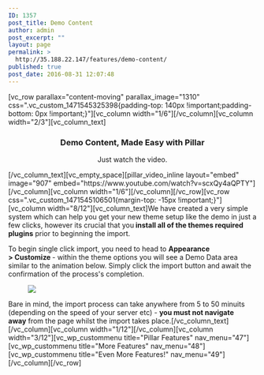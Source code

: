```yaml
---
ID: 1357
post_title: Demo Content
author: admin
post_excerpt: ""
layout: page
permalink: >
  http://35.188.22.147/features/demo-content/
published: true
post_date: 2016-08-31 12:07:48
---
```

[vc_row parallax="content-moving" parallax_image="1310" css=".vc_custom_1471545325398{padding-top: 140px !important;padding-bottom: 0px !important;}"][vc_column width="1/6"][/vc_column][vc_column width="2/3"][vc_column_text]
<h3 style="text-align: center;">Demo Content, Made Easy with Pillar</h3>
<p style="text-align: center;">Just watch the video.</p>
[/vc_column_text][vc_empty_space][pillar_video_inline layout="embed" image="907" embed="https://www.youtube.com/watch?v=scxQy4aQPTY"][/vc_column][vc_column width="1/6"][/vc_column][/vc_row][vc_row css=".vc_custom_1471545106501{margin-top: -15px !important;}"][vc_column width="8/12"][vc_column_text]We have created a very simple system which can help you get your new theme setup like the demo in just a few clicks, however its crucial that you<strong> install all of the themes required plugins</strong> prior to beginning the import.

To begin single click import, you need to head to <strong>Appearance &gt; Customize </strong>- within the theme options you will see a Demo Data area similar to the animation below. Simply click the import button and await the confirmation of the process's completion.

<figure><img src="https://i.gyazo.com/d68b2d43429555943828487c727ef260.gif" /></figure>Bare in mind, the import process can take anywhere from 5 to 50 minuits (depending on the speed of your server etc) - <strong>you must not navigate away</strong> from the page whilst the import takes place.[/vc_column_text][/vc_column][vc_column width="1/12"][/vc_column][vc_column width="3/12"][vc_wp_custommenu title="Pillar Features" nav_menu="47"][vc_wp_custommenu title="More Features" nav_menu="48"][vc_wp_custommenu title="Even More Features!" nav_menu="49"][/vc_column][/vc_row]